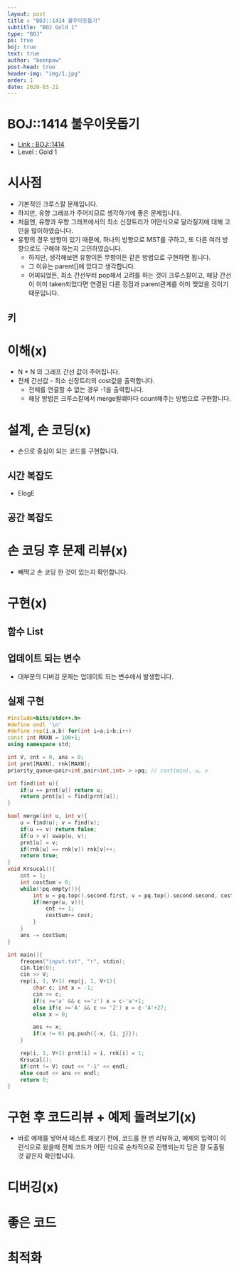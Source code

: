 ```yaml
---
layout: post
title : "BOJ::1414 불우이웃돕기"
subtitle: "BOJ Gold 1"
type: "BOJ"
ps: true
boj: true
text: true
author: "beenpow"
post-head: true
header-img: "img/1.jpg"
order: 1
date: 2020-03-21
---
```



# BOJ::1414 불우이웃돕기
- [Link : BOJ::1414](https://www.acmicpc.net/problem/1414)
- Level : Gold 1

# 시사점
- 기본적인 크루스칼 문제입니다.
- 하지만, 유향 그래프가 주어지므로 생각하기에 좋은 문제입니다.
- 처음엔, 유향과 우향 그래프에서의 최소 신장트리가 어떤식으로 달라질지에 대해 고민을 많이하였습니다.
- 유향의 경우 방향이 있기 때문에, 하나의 방향으로 MST를 구하고, 또 다른 여러 방향으로도 구해야
  하는지 고민하였습니다.
  - 하지만, 생각해보면 유향이든 무향이든 같은 방법으로 구현하면 됩니다.
  - 그 이유는 parent[]에 있다고 생각합니다.
  - 어찌되었든, 최소 간선부터 pop해서 고려를 하는 것이 크루스칼이고, 해당 간선이 이미 taken되었다면
    연결된 다른 정점과 parent관계를 이미 맺었을 것이기 때문입니다.

## 키

# 이해(x)
- N * N 의 그래프 간선 값이 주어집니다.
- 전체 간선값 - 최소 신장트리의 cost값을 출력합니다.
  - 전체를 연결할 수 없는 경우 -1을 출력합니다.
  - 해당 방법은 크루스칼에서 merge될떄마다 count해주는 방법으로 구현합니다.

# 설계, 손 코딩(x)
- 손으로 중심이 되는 코드를 구현합니다.

## 시간 복잡도
- ElogE

## 공간 복잡도

# 손 코딩 후 문제 리뷰(x)
- 빼먹고 손 코딩 한 것이 있는지 확인합니다.

# 구현(x)

## 함수 List 

## 업데이트 되는 변수
- 대부분의 디버깅 문제는 업데이트 되는 변수에서 발생합니다.

## 실제 구현 

```cpp
#include<bits/stdc++.h>
#define endl '\n'
#define rep(i,a,b) for(int i=a;i<b;i++)
const int MAXN = 100+1;
using namespace std;

int V, cnt = 0, ans = 0;
int prnt[MAXN], rnk[MAXN];
priority_queue<pair<int,pair<int,int> > >pq; // cost(min), u, v

int find(int u){
    if(u == prnt[u]) return u;
    return prnt[u] = find(prnt[u]);
}

bool merge(int u, int v){
    u = find(u); v = find(v);
    if(u == v) return false;
    if(u > v) swap(u, v);
    prnt[u] = v;
    if(rnk[u] == rnk[v]) rnk[v]++;
    return true;
}
void Krsucal(){
    cnt = 1;
    int costSum = 0;
    while(!pq.empty()){
        int u = pq.top().second.first, v = pq.top().second.second, cost = -pq.top().first; pq.pop();
        if(merge(u, v)){
            cnt += 1;
            costSum+= cost;
        }
    }
    ans -= costSum;
}

int main(){
    freopen("input.txt", "r", stdin);
    cin.tie(0);
    cin >> V;
    rep(i, 1, V+1) rep(j, 1, V+1){
        char c; int x = -1;
        cin >> c;
        if(c >='a' && c <='z') x = c-'a'+1;
        else if(c >='A' && c <= 'Z') x = c-'A'+27;
        else x = 0;

        ans += x;
        if(x != 0) pq.push({-x, {i, j}});
    }

    rep(i, 1, V+1) prnt[i] = i, rnk[i] = 1;
    Krsucal();
    if(cnt != V) cout << "-1" << endl;
    else cout << ans << endl;
    return 0;
}
```

# 구현 후 코드리뷰 + 예제 돌려보기(x)
- 바로 예제를 넣어서 테스트 해보기 전에, 코드를 한 번 리뷰하고, 예제의 입력이 이런식으로 왔을때
  전체 코드가 어떤 식으로 순차적으로 진행되는지 답은 잘 도출될 것 같은지 확인합니다.

# 디버깅(x)

# 좋은 코드

# 최적화

